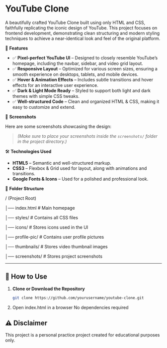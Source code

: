 # YouTube Clone

A beautifully crafted YouTube Clone built using only HTML and CSS, faithfully replicating the iconic design of YouTube. This project focuses on frontend development, demonstrating clean structuring and modern styling techniques to achieve a near-identical look and feel of the original platform.

🚀 **Features**

- ✅ **Pixel-perfect YouTube UI** – Designed to closely resemble YouTube’s homepage, including the navbar, sidebar, and video grid layout.
- ✅ **Responsive Layout** – Optimized for various screen sizes, ensuring a smooth experience on desktops, tablets, and mobile devices.
- ✅ **Hover & Animation Effects** – Includes subtle transitions and hover effects for an interactive user experience.
- ✅ **Dark & Light Mode Ready** – Styled to support both light and dark themes with simple CSS tweaks.
- ✅ **Well-structured Code** – Clean and organized HTML & CSS, making it easy to customize and extend.

📸 **Screenshots**

Here are some screenshots showcasing the design:

> *(Make sure to place your screenshots inside the `screenshots/` folder in the project directory.)*

🛠️ **Technologies Used**

- **HTML5** – Semantic and well-structured markup.
- **CSS3** – Flexbox & Grid used for layout, along with animations and transitions.
- **Google Fonts & Icons** – Used for a polished and professional look.

📂 **Folder Structure**

/ (Project Root) 

  │── index.html # Main homepage 

  │── styles/ # Contains all CSS files 

  │── icons/ # Stores icons used in the UI 

  │── profile-pic/ # Contains user profile pictures 

  │── thumbnails/ # Stores video thumbnail images 

  │── screenshots/ # Stores project screenshots


---

## 🎯 How to Use

1. **Clone or Download the Repository**  
   ```bash
   git clone https://github.com/yourusername/youtube-clone.git

2. Open index.html in a browser
No dependencies required

## ⚠️ Disclaimer
This project is a personal practice project created for educational purposes only.




